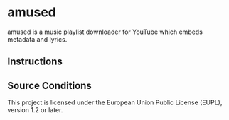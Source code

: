 # amused

amused is a music playlist downloader for YouTube which embeds metadata and lyrics.

## Instructions

## Source Conditions

This project is licensed under the European Union Public License (EUPL), version 1.2 or later.